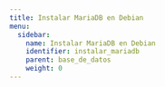 ```yaml
---
title: Instalar MariaDB en Debian
menu:
  sidebar:
    name: Instalar MariaDB en Debian
    identifier: instalar_mariadb
    parent: base_de_datos
    weight: 0
---
```

